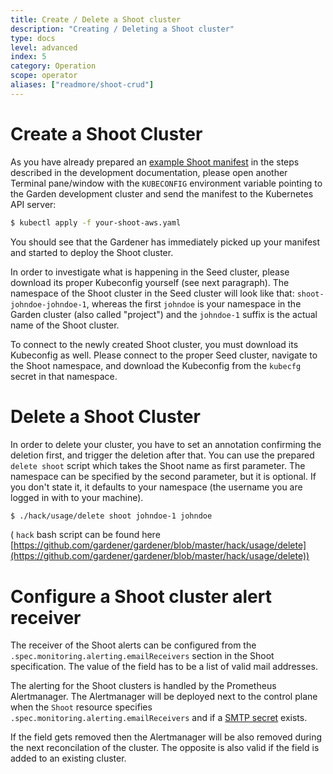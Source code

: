 ```yaml
---
title: Create / Delete a Shoot cluster
description: "Creating / Deleting a Shoot cluster"
type: docs
level: advanced
index: 5
category: Operation
scope: operator
aliases: ["readmore/shoot-crud"]
---
```


# Create a Shoot Cluster

As you have already prepared an [example Shoot manifest](https://github.com/gardener/gardener/blob/master/example/90-shoot.yaml) in the steps described in the development documentation, please 
open another Terminal pane/window with the `KUBECONFIG` environment variable pointing to the Garden development cluster and send the manifest to the Kubernetes API server:

```bash
$ kubectl apply -f your-shoot-aws.yaml
```

You should see that the Gardener has immediately picked up your manifest and started to deploy the Shoot cluster.

In order to investigate what is happening in the Seed cluster, please download its proper Kubeconfig yourself (see next paragraph). The namespace of the Shoot cluster in the Seed cluster will look like that: `shoot-johndoe-johndoe-1`, whereas the first `johndoe` is your namespace in the Garden cluster (also called "project") and the `johndoe-1` suffix is the actual name of the Shoot cluster.

To connect to the newly created Shoot cluster, you must download its Kubeconfig as well. Please connect to the proper Seed cluster, navigate to the Shoot namespace, and download the Kubeconfig from the `kubecfg` secret in that namespace.

# Delete a Shoot Cluster

In order to delete your cluster, you have to set an annotation confirming the deletion first, and trigger the deletion after that. You can use the prepared `delete shoot` script which takes the Shoot name as first parameter. The namespace can be specified by the second parameter, but it is optional. If you don't state it, it defaults to your namespace (the username you are logged in with to your machine).

```bash
$ ./hack/usage/delete shoot johndoe-1 johndoe
```
( `hack` bash script can be found here [https://github.com/gardener/gardener/blob/master/hack/usage/delete](https://github.com/gardener/gardener/blob/master/hack/usage/delete))

# Configure a Shoot cluster alert receiver

The receiver of the Shoot alerts can be configured from the `.spec.monitoring.alerting.emailReceivers` section in the Shoot specification. The value of the field has to be a list of valid mail addresses.

The alerting for the Shoot clusters is handled by the Prometheus Alertmanager. The Alertmanager will be deployed next to the control plane when the `Shoot` resource specifies `.spec.monitoring.alerting.emailReceivers` and if a [SMTP secret](https://github.com/gardener/gardener/blob/master/example/10-secret-alerting.yaml) exists.

If the field gets removed then the Alertmanager will be also removed during the next reconcilation of the cluster. The opposite is also valid if the field is added to an existing cluster.
